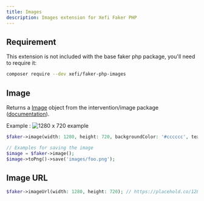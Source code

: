 ```yaml
---
title: Images
description: Images extension for Xefi Faker PHP
---
```


## Requirement

This extension is not included with the base faker php package, you'll need to require it:

```bash
composer require --dev xefi/faker-php-images
```

## Image

Returns a [Image](https://github.com/Intervention/image/blob/develop/src/Image.php) object from the intervention/image package ([documentation](https://image.intervention.io/v3)).

Example : ![1280 x 720 example](/img/images-extension-1280x720.png)

```php
$faker->image(width: 1280, height: 720, backgroundColor: '#cccccc', textColor: '#333333');

// Examples for saving the image
$image = $faker->image();
$image->toPng()->save('images/foo.png');
```

## Image URL

```php
$faker->imageUrl(width: 1280, height: 720); // https://placehold.co/1280x720
```
